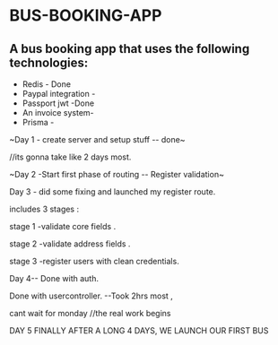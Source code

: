 # BUS-BOOKING-APP

## A bus booking app that uses the following technologies:
* Redis - Done
* Paypal integration - 
* Passport jwt -Done
* An invoice system-
* Prisma -

~Day 1 - create server and setup stuff -- done~

//its gonna take like 2 days most.

~Day 2 -Start first phase of routing -- Register validation~


Day 3 - did some fixing and launched my register route.

includes 3 stages :


stage 1 -validate core fields .

stage 2 -validate address fields .


stage 3 -register users with clean credentials.


Day 4-- Done with auth.

Done with usercontroller.
--Took 2hrs most ,

cant wait for monday
//the real work begins


DAY 5 
FINALLY AFTER A LONG 4 DAYS, WE LAUNCH OUR FIRST BUS


